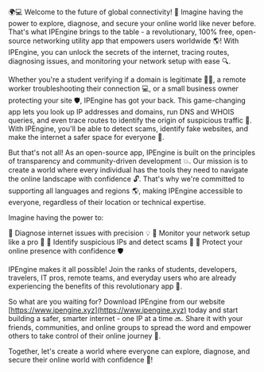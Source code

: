 🌍💻 Welcome to the future of global connectivity! 🚀 Imagine having the power to explore, diagnose, and secure your online world like never before. That's what IPEngine brings to the table - a revolutionary, 100% free, open-source networking utility app that empowers users worldwide 🌎! With IPEngine, you can unlock the secrets of the internet, tracing routes, diagnosing issues, and monitoring your network setup with ease 🔍.

Whether you're a student verifying if a domain is legitimate 👨‍🏫, a remote worker troubleshooting their connection 💻, or a small business owner protecting your site 🛡️, IPEngine has got your back. This game-changing app lets you look up IP addresses and domains, run DNS and WHOIS queries, and even trace routes to identify the origin of suspicious traffic 👀. With IPEngine, you'll be able to detect scams, identify fake websites, and make the internet a safer space for everyone 🚫.

But that's not all! As an open-source app, IPEngine is built on the principles of transparency and community-driven development 💥. Our mission is to create a world where every individual has the tools they need to navigate the online landscape with confidence 🔓. That's why we're committed to supporting all languages and regions 🌎, making IPEngine accessible to everyone, regardless of their location or technical expertise.

Imagine having the power to:

🔹 Diagnose internet issues with precision 💡
🔹 Monitor your network setup like a pro 👀
🔹 Identify suspicious IPs and detect scams 🔴
🔹 Protect your online presence with confidence 🛡️

IPEngine makes it all possible! Join the ranks of students, developers, travelers, IT pros, remote teams, and everyday users who are already experiencing the benefits of this revolutionary app 🚀.

So what are you waiting for? Download IPEngine from our website [https://www.ipengine.xyz](https://www.ipengine.xyz) today and start building a safer, smarter internet - one IP at a time 🔜. Share it with your friends, communities, and online groups to spread the word and empower others to take control of their online journey 🌟.

Together, let's create a world where everyone can explore, diagnose, and secure their online world with confidence 💪!